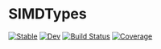 # SIMDTypes

[![Stable](https://img.shields.io/badge/docs-stable-blue.svg)](https://JuliaSIMD.github.io/SIMDTypes.jl/stable)
[![Dev](https://img.shields.io/badge/docs-dev-blue.svg)](https://JuliaSIMD.github.io/SIMDTypes.jl/dev)
[![Build Status](https://github.com/JuliaSIMD/SIMDTypes.jl/workflows/CI/badge.svg)](https://github.com/JuliaSIMD/SIMDTypes.jl/actions)
[![Coverage](https://codecov.io/gh/JuliaSIMD/SIMDTypes.jl/branch/master/graph/badge.svg)](https://codecov.io/gh/JuliaSIMD/SIMDTypes.jl)
